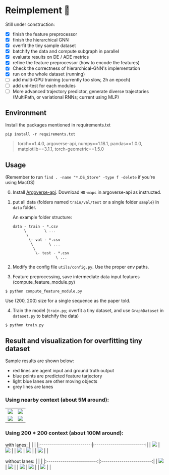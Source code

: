 # Reimplement :car:

Still under construction:

- [x] finish the feature preprocessor
- [x] finish the hierarchical GNN
- [x] overfit the tiny sample dataset
- [x] batchify the data and compute subgraph in parallel
- [X] evaluate results on DE / ADE metrics
- [x] refine the feature preprocessor (how to encode the features)
- [x] Check the correctness of hierarchical-GNN's implementation
- [x] run on the whole dataset (running)
- [ ] add multi-GPU training (currently too slow, 2h an epoch)
- [ ] add uni-test for each modules
- [ ] More advanced trajectory predictor, generate diverse trajectories (MultiPath, or variational RNNs; current using MLP)

## Environment
Install the packages mentioned in requirements.txt
```
pip install -r requirements.txt
```

> torch==1.4.0, 
> argoverse-api, 
> numpy==1.18.1, 
> pandas==1.0.0, 
> matplotlib==3.1.1, 
> torch-geometric==1.5.0

## Usage

(Remember to run `find . -name "*.DS_Store" -type f -delete` if you're using MacOS)

0) Install [Argoverse-api](https://github.com/argoai/argoverse-api/tree/master/argoverse). Download `HD-maps` in argoverse-api as instructed.

1) put all data (folders named `train/val/test` or a single folder `sample`) in `data` folder.

    An example folder structure:
    ```
    data - train - *.csv
         \        \ ...
          \
           \- val - *.csv
            \       \ ...
             \
              \- test - *.csv
                       \ ...
    ```
2) Modify the config file `utils/config.py`. Use the proper env paths.

3) Feature preprocessing, save intermediate data input features (compute_feature_module.py)
```
$ python compute_feature_module.py
```
Use (200, 200) size for a single sequence as the paper told.

4) Train the model (`train.py`; overfit a tiny dataset, and use `GraphDataset` in `dataset.py` to batchify the data)
```
$ python train.py
```

## Result and visualization for overfitting tiny dataset

Sample results are shown below:
* red lines are agent input and ground truth output
* blue points are predicted feature tarjectory
* light blue lanes are other moving objects
* grey lines are lanes

### Using nearby context (about 5M around):
| | |
|:-------------------------:|:-------------------------:|
| ![](images/1.png) | ![](images/2.png) |
| ![](images/3.png) | ![](images/4.png) |

### Using 200 * 200 context (about 100M around):
with lanes:
| | |
|:-------------------------:|:-------------------------:|
| ![](images/200*200-1-1.png) | ![](images/200*200-2-1.png) |
| ![](images/200*200-3-1.png) | ![](images/200*200-4-1.png) |
| ![](images/200*200-5-1.png) |  |

without lanes:
| | |
|:-------------------------:|:-------------------------:|
| ![](images/200*200-1-2.png) | ![](images/200*200-2-2.png) |
| ![](images/200*200-3-2.png) | ![](images/200*200-4-2.png) |
| ![](images/200*200-5-2.png) |  |
